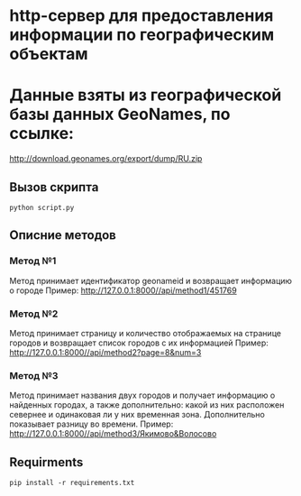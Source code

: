 # http-сервер для предоставления информации по географическим объектам #
# Данные взяты из географической базы данных GeoNames, по ссылке: #
http://download.geonames.org/export/dump/RU.zip
## Вызов скрипта ##
    python script.py
## Описние методов ##
### Метод №1 ###
Метод принимает идентификатор geonameid и возвращает информацию о городе
Пример:
    http://127.0.0.1:8000//api/method1/451769

### Метод №2 ###
Метод принимает страницу и количество отображаемых на странице городов и возвращает список городов с их информацией
Пример:
    http://127.0.0.1:8000//api/method2?page=8&num=3

### Метод №3 ###
Метод принимает названия двух городов и получает информацию о найденных городах, а также дополнительно: какой из них расположен севернее и одинаковая ли у них временная зона. Дополнительно показывает разницу во времени.
Пример:
    http://127.0.0.1:8000//api/method3/Якимово&Волосово


## Requirments ##
    pip install -r requirements.txt
